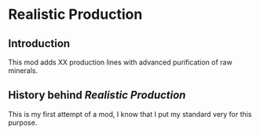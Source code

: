 <h1>Realistic Production</h1>
<h2>Introduction</h2>
    <p>
    This mod adds XX production lines with advanced purification of raw minerals.
    </p>
<h2>History behind <em>Realistic Production</em></h2>
    <p>
    This is my first attempt of a mod, I know that I put my standard very for this purpose.
    </p>